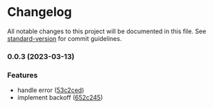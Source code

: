 # Changelog

All notable changes to this project will be documented in this file. See [standard-version](https://github.com/conventional-changelog/standard-version) for commit guidelines.

### 0.0.3 (2023-03-13)


### Features

* handle error ([53c2ced](https://github.com/mori5321/retryee/commit/53c2ced23c831c6929b34a3a472aee5803daede0))
* implement backoff ([652c245](https://github.com/mori5321/retryee/commit/652c245e0516d4f0273d7e76fcb4beb2542b2633))

